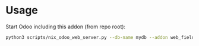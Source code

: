 # Usage

Start Odoo including this addon (from repo root):

```bash
python3 scripts/nix_odoo_web_server.py --db-name mydb --addon web_field_numeric_formatting
```
